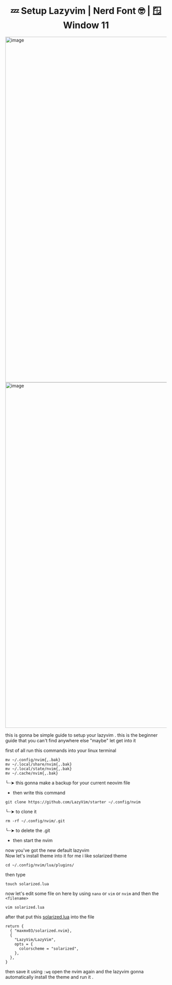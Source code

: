 <h1 align="center">💤 Setup Lazyvim | Nerd Font 🤓 | 🪟 Window 11</h1>
<img width="1920" height="1080" alt="image" src="https://github.com/user-attachments/assets/c6ef55cf-65bb-41c7-85e1-3f38ac285aad" />
<img width="1920" height="1080" alt="image" src="https://github.com/user-attachments/assets/d2d1e959-62a9-4336-8f71-e56de61430a3" />


this is gonna be simple guide to setup your lazyvim . this is the beginner guide that you can't find anywhere else "maybe" let get into it

first of all run this commands into your linux terminal
```
mv ~/.config/nvim{,.bak}
mv ~/.local/share/nvim{,.bak}
mv ~/.local/state/nvim{,.bak}
mv ~/.cache/nvim{,.bak} 
```
╰┈➤ this gonna make a backup for your current neovim file
- then write this command

```
git clone https://github.com/LazyVim/starter ~/.config/nvim
```
╰┈➤ to clone it
```
rm -rf ~/.config/nvim/.git
```
╰┈➤ to delete the .git

- then start the nvim

now you've got the new default lazyvim 
<br/>
Now let's install theme into it for me i like solarized theme 
```
cd ~/.config/nvim/lua/plugins/
```
then type
```
touch solarized.lua
```
now let's edit some file on here by using `nano` or `vim` or `nvim` and then the `<filename>`
```
vim solarized.lua 
```
after that put this <a href="https://github.com/maxmx03/solarized.nvim">solarized.lua</a> into the file
```
return {
  { "maxmx03/solarized.nvim},
  {
    "LazyVim/LazyVim",
    opts = {
      colorscheme = "solarized",
    },
  },
}
```
then save it using ```:wq```
open the nvim again and the lazyvim gonna automatically install the theme and run it .
